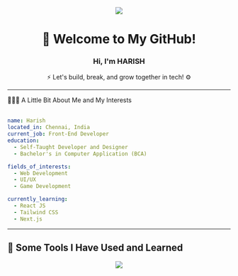 <!-- Animated Header -->
<p align="center">
  <img src="https://capsule-render.vercel.app/api?type=waving&color=0d9488&height=180&section=header&text=Welcome%20to%20My%20GitHub!&fontAlign=50&fontSize=40&fontColor=ffffff" />
</p>

<!-- Header Welcome Section -->
<div align="center">

  <h1>👋 Welcome to My GitHub!</h1>
  <h3>Hi, I'm <strong>HARISH</strong></h3>
  <p>⚡ Let's build, break, and grow together in tech! ⚙️</p>

</div>

---


  <summary>👨🏻‍💻 A Little Bit About Me and My Interests</summary>

  <br/>

  ```yaml
  name: Harish
  located_in: Chennai, India
  current_job: Front-End Developer
  education:
    - Self-Taught Developer and Designer
    - Bachelor's in Computer Application (BCA)

  fields_of_interests:
    - Web Development
    - UI/UX
    - Game Development

  currently_learning:
    - React JS
    - Tailwind CSS
    - Next.js
  ```


---

## 🚀 Some Tools I Have Used and Learned

<div align="center">
  <img src="https://skillicons.dev/icons?i=html,css,js,react,nextjs,tailwind,bootstrap,nodejs,express,python,firebase,mongodb,mysql,git,github,linux,vscode,docker,kubernetes,figma,postman,n8n" />
</div>


